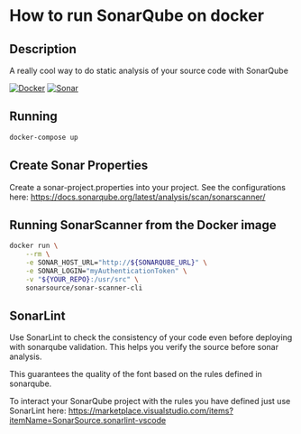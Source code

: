 # How to run SonarQube on docker

## Description
A really cool way to do static analysis of your source code with SonarQube

[![Docker](https://img.shields.io/badge/Docker-2CA5E0?style=for-the-badge&logo=docker&logoColor=white)](https://www.docker.com/)
[![Sonar](https://img.shields.io/badge/SonarLint-CB2029?style=for-the-badge&logo=sonarlint&logoColor=white)](https://marketplace.visualstudio.com/items?itemName=SonarSource.sonarlint-vscode)

## Running
```bash
docker-compose up
```

## Create Sonar Properties
Create a sonar-project.properties into your project. See the configurations here: https://docs.sonarqube.org/latest/analysis/scan/sonarscanner/

## Running SonarScanner from the Docker image
```bash
docker run \
    --rm \
    -e SONAR_HOST_URL="http://${SONARQUBE_URL}" \
    -e SONAR_LOGIN="myAuthenticationToken" \
    -v "${YOUR_REPO}:/usr/src" \
    sonarsource/sonar-scanner-cli
```

## SonarLint
Use SonarLint to check the consistency of your code even before deploying with sonarqube validation. This helps you verify the source before sonar analysis.

This guarantees the quality of the font based on the rules defined in sonarqube.

To interact your SonarQube project with the rules you have defined just use SonarLint here: https://marketplace.visualstudio.com/items?itemName=SonarSource.sonarlint-vscode

